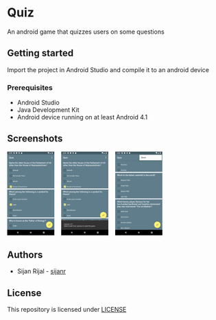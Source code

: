 # Quiz
An android game that quizzes users on some questions

## Getting started
Import the project in Android Studio and compile it to an android device

### Prerequisites
  * Android Studio
  * Java Development Kit
  * Android device running on at least Android 4.1
  
## Screenshots
<img src = "./screenshots/screen_1.png" width = "110">&nbsp; &nbsp; <img src = "./screenshots/screen_2.png" width="110">&nbsp; &nbsp; <img src = "./screenshots/screen_3.png" width="110">

## Authors
  * Sijan Rijal - [sijanr](https://github.com/sijanr)
  
## License
This repository is licensed under [LICENSE](./LICENSE)
